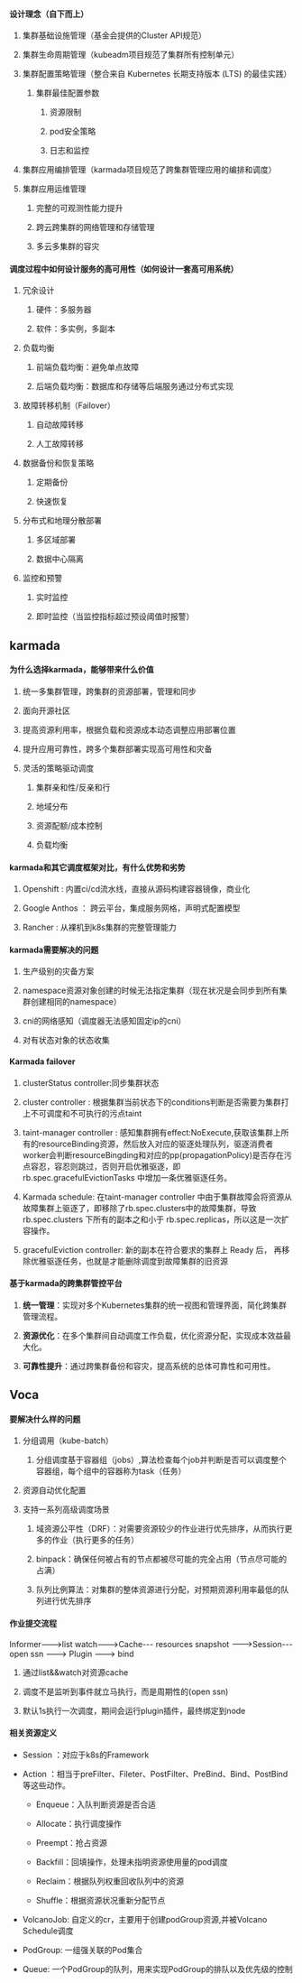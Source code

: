 #### 设计理念（自下而上）

1. 集群基础设施管理（基金会提供的Cluster API规范）
    
2. 集群生命周期管理（kubeadm项目规范了集群所有控制单元）
    
3. 集群配置策略管理（整合来自 Kubernetes 长期支持版本 (LTS) 的最佳实践）
    
    1. 集群最佳配置参数
        
        1. 资源限制
            
        2. pod安全策略
            
        3. 日志和监控
            
4. 集群应用编排管理（karmada项目规范了跨集群管理应用的编排和调度）
    
5. 集群应用运维管理
    
    1. 完整的可观测性能力提升
        
    2. 跨云跨集群的网络管理和存储管理
        
    3. 多云多集群的容灾

#### 调度过程中如何设计服务的高可用性（如何设计一套高可用系统）

1. 冗余设计
    
    1. 硬件：多服务器
        
    2. 软件：多实例，多副本
        
2. 负载均衡
    
    1. 前端负载均衡：避免单点故障
        
    2. 后端负载均衡：数据库和存储等后端服务通过分布式实现
        
3. 故障转移机制（Failover）
    
    1. 自动故障转移
        
    2. 人工故障转移
        
4. 数据备份和恢复策略
    
    1. 定期备份
        
    2. 快速恢复
        
5. 分布式和地理分散部署
    
    1. 多区域部署
        
    2. 数据中心隔离
        
6. 监控和预警
    
    1. 实时监控
        
    2. 即时监控（当监控指标超过预设阈值时报警）

## karmada
#### 为什么选择karmada，能够带来什么价值

1. 统一多集群管理，跨集群的资源部署，管理和同步
    
2. 面向开源社区
    
3. 提高资源利用率，根据负载和资源成本动态调整应用部署位置
    
4. 提升应用可靠性，跨多个集群部署实现高可用性和灾备
    
5. 灵活的策略驱动调度
    
    1. 集群亲和性/反亲和行
        
    2. 地域分布
        
    3. 资源配额/成本控制
        
    4. 负载均衡
        

#### karmada和其它调度框架对比，有什么优势和劣势

1. Openshift : 内置ci/cd流水线，直接从源码构建容器镜像，商业化
    
2. Google Anthos ： 跨云平台，集成服务网格，声明式配置模型
    
3. Rancher : 从裸机到k8s集群的完整管理能力

#### karmada需要解决的问题

1. 生产级别的灾备方案
    
2. namespace资源对象创建的时候无法指定集群（现在状况是会同步到所有集群创建相同的namespace）
    
3. cni的网络感知（调度器无法感知固定ip的cni）
    
4. 对有状态对象的状态收集
    

#### Karmada failover

1. clusterStatus controller:同步集群状态
    
2. cluster controller : 根据集群当前状态下的conditions判断是否需要为集群打上不可调度和不可执行的污点taint
    
3. taint-manager controller : 感知集群拥有effect:NoExecute,获取该集群上所有的resourceBinding资源，然后放入对应的驱逐处理队列，驱逐消费者worker会判断resourceBingding和对应的pp(propagationPolicy)是否存在污点容忍，容忍则跳过，否则开启优雅驱逐，即 rb.spec.gracefulEvictionTasks 中增加一条优雅驱逐任务。
    
4. Karmada schedule: 在taint-manager controller 中由于集群故障会将资源从故障集群上驱逐了，即移除了rb.spec.clusters中的故障集群，导致 rb.spec.clusters 下所有的副本之和小于 rb.spec.replicas，所以这是一次扩容操作。
    
5. gracefulEviction controller: 新的副本在符合要求的集群上 Ready 后， 再移除优雅驱逐任务，也就是才能删除调度到故障集群的旧资源
    

#### 基于karmada的跨集群管控平台

1. **统一管理**：实现对多个Kubernetes集群的统一视图和管理界面，简化跨集群管理流程。
    
2. **资源优化**：在多个集群间自动调度工作负载，优化资源分配，实现成本效益最大化。
    
3. **可靠性提升**：通过跨集群备份和容灾，提高系统的总体可靠性和可用性。


## Voca
#### 要解决什么样的问题

1. 分组调用（kube-batch）
    
    1. 分组调度基于容器组（jobs）,算法检查每个job并判断是否可以调度整个容器组，每个组中的容器称为task（任务）
        
2. 资源自动优化配置
    
3. 支持一系列高级调度场景
    
    1. 域资源公平性（DRF）：对需要资源较少的作业进行优先排序，从而执行更多的作业（执行更多的任务）
        
    2. binpack：确保任何被占有的节点都被尽可能的完全占用（节点尽可能的占满）
        
    3. 队列比例算法：对集群的整体资源进行分配，对预期资源利用率最低的队列进行优先排序
        

#### 作业提交流程

Informer--->list watch--->Cache--- resources snapshot --->Session--- open ssn ---> Plugin ---> bind

1. 通过list&&watch对资源cache
    
2. 调度不是监听到事件就立马执行，而是周期性的(open ssn)
    
3. 默认1s执行一次调度，期间会运行plugin插件，最终绑定到node
    

#### 相关资源定义

- Session ：对应于k8s的Framework
    
- Action ：相当于preFilter、Fileter、PostFilter、PreBind、Bind、PostBind等这些动作。
    
    - Enqueue：入队判断资源是否合适
        
    - Allocate：执行调度操作
        
    - Preempt：抢占资源
        
    - Backfill：回填操作，处理未指明资源使用量的pod调度
        
    - Reclaim：根据队列权重回收队列中的资源
        
    - Shuffle：根据资源状况重新分配节点
        
- VolcanoJob: 自定义的cr，主要用于创建podGroup资源,并被Volcano Schedule调度
    
- PodGroup: 一组强关联的Pod集合
    
- Queue: 一个PodGroup的队列，用来实现PodGroup的排队以及优先级的控制